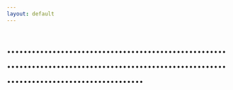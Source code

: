 ```yaml
---
layout: default
---
```





# ...........................................................................................................................................
